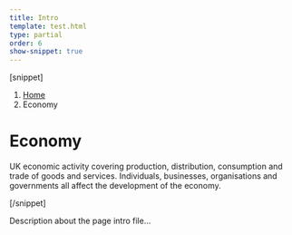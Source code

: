```yaml
---
title: Intro
template: test.html
type: partial
order: 6
show-snippet: true
---
```

[snippet]
<div class="page-intro background--gallery">
	<div class="wrapper">
		<div class="col-wrap">
			<div class="col">
				<nav>
				    <div class="breadcrumb print--hide">
                        <ol class="breadcrumb__list">
                            <li class="breadcrumb__item">
                                <a class="breadcrumb__link" href="/">
                                    Home
                                </a>
                            </li>
                            <li class="breadcrumb__item">
                                Economy
                            </li>
                        </ol>
                    </div>
				</nav>
				<div class="col col--md-47 col--lg-48">
					<h1 class="page-intro__title ">
						Economy
					</h1>
					<p class="page-intro__content">
						UK economic activity covering production, distribution, consumption and trade of goods and services. Individuals, businesses, organisations and governments all affect the development of the economy.
					</p>
				</div>
			</div>
		</div>
	</div>
</div>
[/snippet]

Description about the page intro file...